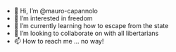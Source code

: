 - 👋 Hi, I’m @mauro-capannolo
- 👀 I’m interested in freedom
- 🌱 I’m currently learning how to escape from the state
- 💞️ I’m looking to collaborate on with all libertarians
- 📫 How to reach me ... no way!

<!---
mauro-capannolo/mauro-capannolo is a ✨ special ✨ repository because its `README.md` (this file) appears on your GitHub profile.
You can click the Preview link to take a look at your changes.
--->
